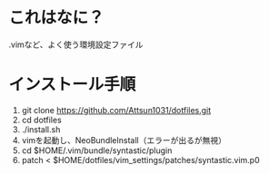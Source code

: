 # これはなに？
.vimなど、よく使う環境設定ファイル

# インストール手順
1. git clone https://github.com/Attsun1031/dotfiles.git
2. cd dotfiles
3. ./install.sh
4. vimを起動し、NeoBundleInstall（エラーが出るが無視）
5. cd $HOME/.vim/bundle/syntastic/plugin
6. patch < $HOME/dotfiles/vim_settings/patches/syntastic.vim.p0
